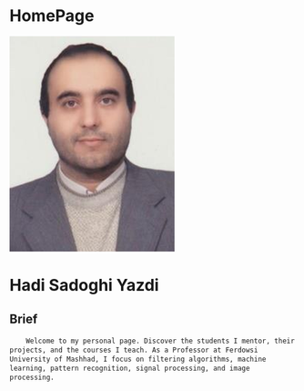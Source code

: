 # HomePage



![Me](sadoghiPic.png)

# Hadi Sadoghi Yazdi

## Brief
        Welcome to my personal page. Discover the students I mentor, their projects, and the courses I teach. As a Professor at Ferdowsi University of Mashhad, I focus on filtering algorithms, machine learning, pattern recognition, signal processing, and image processing.

